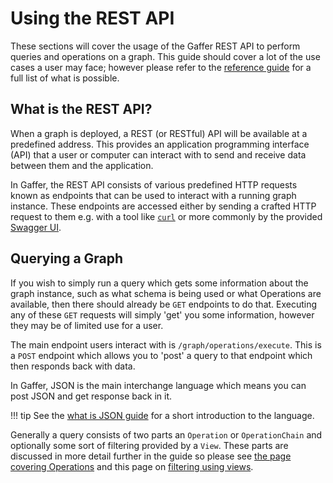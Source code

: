 # Using the REST API

These sections will cover the usage of the Gaffer REST API to perform queries
and operations on a graph. This guide should cover a lot of the use cases a user
may face; however please refer to the [reference guide](../../reference/intro.md)
for a full list of what is possible.

## What is the REST API?

When a graph is deployed, a REST (or RESTful) API will be available at a
predefined address. This provides an application programming interface (API)
that a user or computer can interact with to send and receive data between them
and the application.

In Gaffer, the REST API consists of various predefined HTTP requests known as
endpoints that can be used to interact with a running graph instance. These
endpoints are accessed either by sending a crafted HTTP request to them e.g.
with a tool like [`curl`](https://curl.se/docs/httpscripting.html) or more
commonly by the provided [Swagger UI](https://swagger.io/).

## Querying a Graph

If you wish to simply run a query which gets some information about the graph instance, such
as what schema is being used or what Operations are available, then there
should already be `GET` endpoints to do that. Executing any of these `GET`
requests will simply 'get' you some information, however they may be of limited
use for a user.

The main endpoint users interact with is `/graph/operations/execute`. This
is a `POST` endpoint which allows you to 'post' a query to that endpoint which
then responds back with data.

In Gaffer, JSON is the main interchange language which means you can post JSON
and get response back in it.

!!! tip
    See the [what is JSON guide](../gaffer-basics/what-is-json.md) for a
    short introduction to the language.

Generally a query consists of two parts an `Operation` or `OperationChain` and
optionally some sort of filtering provided by a `View`. These parts are
discussed in more detail further in the guide so please see [the page covering
Operations](../query/gaffer-syntax/operations.md) and this page on
[filtering using views](../query/gaffer-syntax/filtering.md).
